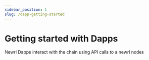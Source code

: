 ```yaml
---
sidebar_position: 1
slug: /dapp-getting-started
---
```


# Getting started with Dapps

Newrl Dapps interact with the chain using API calls to a newrl nodes